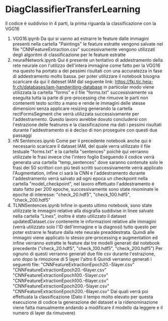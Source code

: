 # DiagClassifierTransferLearning

Il codice è suddiviso in 4 parti, la prima riguarda la classificazione con la VGG16
1) VGG16.ipynb
	Da qui si vanno ad estrarre le feature dalle immagini presenti nella cartella "Paintings"
	le feature estratte vengono salvate nel file "CNNFeatureExtraction.csv"
	successivamente vengono utilizzati degli algoritmi di classificazione per le feature estratte
2) neuralNetwork.ipynb 
	Qui è presente un tentativo di addestramento della rete neurale con l'utilizzo dell'intera immagine come fatto per la VGG16
	ma questo ha portato a dei pessimi risultati con una accuratezza in fase di addestramento molto bassa.
	per poter utilizzare il notebook bisogna scaricare da qui il dateset IAM dal seguente link: 
	https://fki.tic.heia-fr.ch/databases/iam-handwriting-database
	in particolar modo viene utilizzata la cartella "forms" e il file "forms.txt"
	successivamente va eseguita tutta la parte di pre-processing che rimuove le parti non contenenti testo scritto a mano 
	e rende le immagini delle stesse dimensioni senza applicare resizing generando la cartella rectFormsSegment che verrà 
	utilizzata successivamente per l'addestramento.
	Questo lavoro avrebbe dovuto concludersi con l'estrazione delle featrures e la classificazione ma dati i pessimi risultati
	durante l'addestramento si è deciso di non proseguire con questi due passaggi 
3) nN Sentences.ipynb 
	Come per il precedente notebook anche qui è necessario scaricare il dataset IAM, del quale verra utilizzato il file 
	testuale "forms.txt" e la cartella  "sentences" poichè qui verranno utilizzate le frasi invece che l'intero foglio 
	Eseguendo il codice verrà generata una cartella "temp_sentences" dove saranno contenute solo le frasi dei 50 scrittori 
	con più testi scritti successivamente verrà applicato l'Augmentation, infine ci sarà la CNN e l'addestramento
	durante l'addestramento verrà salvato ad ogni epoca un checkpoint nella cartella "model_checkpoint", nel lavoro 
	effettuato l'addestramento è stato fatto per 200 epoche, successivamente sono state rinominate le epoche di interesse:
	"check_20.hdf5", "check_100.hdf5", "check_200.hdf5"
4) TLNNSentences.ipynb 
	Infine in questo ultimo notebook, sono state utilizzate le immagini relative alla disgrafia suddivise in linee salvate
	nella cartella "Lines", inoltre è stato utilizzato il dataset updatedDataset.csv contenente le informazioni relative
	alle immagini (verrà utilizzato solo l'ID dell'immagine e la diagnosi) tutto questo per poter estrarre le feature dalla 
	rete neurale preaddestrata.
	Quindi alle immagini viene applicato lo stesso pre-processing e augmentation ed infine verranno estratte le feature dai 
	tre modelli generati dal notebook precedente ("check_20.hdf5", "check_100.hdf5", "check_200.hdf5")
	Per ognuno di questi verranno generati due file csv durante l'estrazione, uno dopo la rimozione di 5 layer l'altro 6 
	Quindi verranno generati i seguenti file: 
		"CNNFeatureExtractionEpoch20.-5layer.csv"
		"CNNFeatureExtractionEpoch20.-6layer.csv"
		"CNNFeatureExtractionEpoch100.-5layer.csv"
		"CNNFeatureExtractionEpoch100.-6layer.csv"
		"CNNFeatureExtractionEpoch200.-5layer.csv"
		"CNNFeatureExtractionEpoch200.-6layer.csv"
	Dai quali verrà poi effettuata la classificazione 
	(Dato il tempo molto elevato per questa esecuzione di codice la generazione del dataset e la ridenominazione viene fatta
	manualmente andando a modificare il modello da leggere e il numero di layer da rimuovere)
